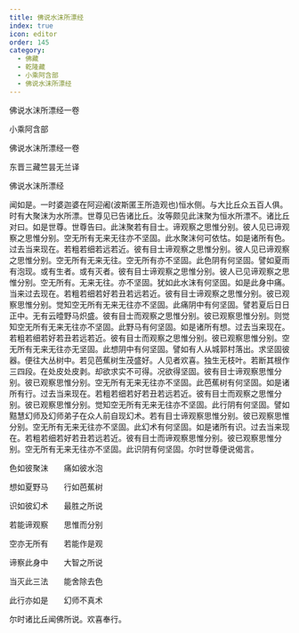 ```yaml
---
title: 佛说水沫所漂经
index: true
icon: editor
order: 145
category:
  - 佛藏
  - 乾隆藏
  - 小乘阿含部
  - 佛说水沫所漂经
---
```


佛说水沫所漂经一卷  

小乘阿含部  

佛说水沫所漂经一卷  

东晋三藏竺昙无兰译  

佛说水沫所漂经  

闻如是。一时婆迦婆在阿迎阇(波斯匿王所造观也)恒水侧。与大比丘众五百人俱。时有大聚沫为水所漂。世尊见已告诸比丘。汝等颇见此沫聚为恒水所漂不。诸比丘对曰。如是世尊。世尊告曰。此沫聚若有目士。谛观察之思惟分别。彼人见已谛观察之思惟分别。空无所有无来无往亦不坚固。此水聚沫何可依怙。如是诸所有色。过去当来现在。若粗若细若远若近。彼有目士谛观察之思惟分别。彼人见已谛观察之思惟分别。空无所有无来无往。空无所有亦不坚固。此色阴有何坚固。譬如夏雨有泡现。或有生者。或有灭者。彼有目士谛观察之思惟分别。彼人已见谛观察之思惟分别。空无所有。无来无往。亦不坚固。犹如此水沫有何坚固。如是此身中痛。当来过去现在。若粗若细若好若丑若远若近。彼有目士谛观察之思惟分别。彼已观察思惟分别。觉知空无所有无来无往亦不坚固。此痛阴中有何坚固。譬若夏后日日正中。无有云曀野马炽盛。彼有目士而观察之思惟分别。彼已观察思惟分别。则觉知空无所有无来无往亦不坚固。此野马有何坚固。如是诸所有想。过去当来现在。若粗若细若好若丑若远若近。彼有目士而观察之思惟分别。彼已观察思惟分别。空无所有无来无往亦无坚固。此想阴中有何坚固。譬如有人从城郭村落出。求坚固彼器。便往大丛树中。若见芭蕉树生茂盛好。人见者欢喜。独生无枝叶。若断其根作三四段。在处皮处皮剥。却欲求实不可得。况欲得坚固。彼有目士谛观察思惟分别。彼已观察思惟分别。空无所有无来无往亦不坚固。此芭蕉树有何坚固。如是诸所有行。过去当来现在。若粗若细若好若丑若远若近。彼有目士而观察之思惟分别。彼已观察思惟分别。觉知空无所有无来无往亦不坚固。此行阴有何坚固。譬如黠慧幻师及幻师弟子在众人前自现幻术。若有目士谛观察思惟分别。彼已观察思惟分别。空无所有无来无往亦不坚固。此幻术有何坚固。如是诸所有识。过去当来现在。若粗若细若好若丑若远若近。彼有目士而谛观察思惟分别。彼已观察思惟分别。空无所有无来无往亦不坚固。此识阴有何坚固。尔时世尊便说偈言。  

色如彼聚沫　　痛如彼水泡  

想如夏野马　　行如芭蕉树  

识如彼幻术　　最胜之所说  

若能谛观察　　思惟而分别  

空亦无所有　　若能作是观  

谛察此身中　　大智之所说  

当灭此三法　　能舍除去色  

此行亦如是　　幻师不真术  

尔时诸比丘闻佛所说。欢喜奉行。  
